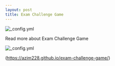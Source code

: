 ```yaml
---
layout: post
title: Exam Challenge Game
---
```

![_config.yml](https://lblearningservices.files.wordpress.com/2015/03/takehomeblog-challenge.jpg)

Read more about Exam Challenge Game

![_config.yml](http://s2.quickmeme.com/img/7f/7fd56cf3a5c8a0fc74581b7b90988d7d374a17e8ce7549860adb9dea1dc547a6.jpg)

(https://azim228.github.io/exam-challenge-game/)
